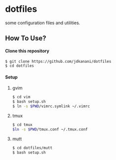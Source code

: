 dotfiles
========
some configuration files and utilities.

## How To Use?

#### Clone this repository
```sh
$ git clone https://github.com/jdkanani/dotfiles
$ cd dotfiles
```
#### Setup
1. gvim
    ````sh
    $ cd vim
    $ bash setup.sh
    $ ln -s $PWD/vimrc.symlink ~/.vimrc
    ````

2. tmux
    ````sh
    $ cd tmux
    $ln -s $PWD/tmux.conf ~/.tmux.conf
    ````

3. mutt
    ````sh
    $ cd dotfiles/mutt
    $ bash setup.sh
    ````
